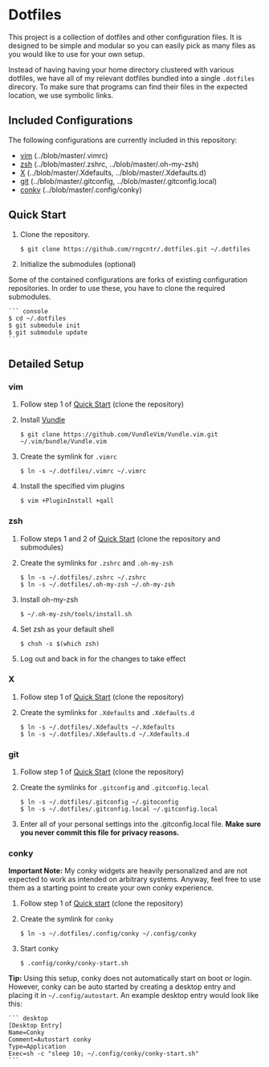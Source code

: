 # Dotfiles

This project is a collection of dotfiles and other configuration files. It is designed to be simple and modular so you can easily pick as many files as you would like to use for your own setup.

Instead of having having your home directory clustered with various dotfiles, we have all of my relevant dotfiles bundled into a single `.dotfiles` direcory. To make sure that programs can find their files in the expected location, we use symbolic links.

## Included Configurations

The following configurations are currently included in this repository:

* [vim](#vim) (../blob/master/.vimrc)
* [zsh](#zsh) (../blob/master/.zshrc, ../blob/master/.oh-my-zsh)
* [X](#x) (../blob/master/.Xdefaults, ../blob/master/.Xdefaults.d)
* [git](#git) (../blob/master/.gitconfig, ../blob/master/.gitconfig.local)
* [conky](#conky) (../blob/master/.config/conky)

## Quick Start

1. Clone the repository.

    ``` console
    $ git clone https://github.com/rngcntr/.dotfiles.git ~/.dotfiles
    ```

2. Initialize the submodules (optional)

Some of the contained configurations are forks of existing configuration repositories. In order to use these, you have to clone the required submodules.

    ``` console
    $ cd ~/.dotfiles
    $ git submodule init
    $ git submodule update
    ```

## Detailed Setup

### vim

1. Follow step 1 of [Quick Start](#quick-start) (clone the repository)

2. Install [Vundle](https://github.com/VundleVim/Vundle.vim)

    ``` console
    $ git clone https://github.com/VundleVim/Vundle.vim.git ~/.vim/bundle/Vundle.vim
    ```

3. Create the symlink for `.vimrc`

    ``` console
    $ ln -s ~/.dotfiles/.vimrc ~/.vimrc
    ```

4. Install the specified vim plugins

    ``` console
    $ vim +PluginInstall +qall
    ```

### zsh

1. Follow steps 1 and 2 of [Quick Start](#quick-start) (clone the repository and submodules)

2. Create the symlinks for `.zshrc` and `.oh-my-zsh`

    ``` console
    $ ln -s ~/.dotfiles/.zshrc ~/.zshrc
    $ ln -s ~/.dotfiles/.oh-my-zsh ~/.oh-my-zsh
    ```

3. Install oh-my-zsh

    ``` console
    $ ~/.oh-my-zsh/tools/install.sh
    ```

4. Set zsh as your default shell

    ``` console
    $ chsh -s $(which zsh)
    ```

5. Log out and back in for the changes to take effect

### X

1. Follow step 1 of [Quick Start](#quick-start) (clone the repository)

2. Create the symlinks for `.Xdefaults` and `.Xdefaults.d`

    ``` console
    $ ln -s ~/.dotfiles/.Xdefaults ~/.Xdefaults
    $ ln -s ~/.dotfiles/.Xdefaults.d ~/.Xdefaults.d
    ```

### git

1. Follow step 1 of [Quick Start](#quick-start) (clone the repository)

2. Create the symlinks for `.gitconfig` and `.gitconfig.local`

    ``` console
    $ ln -s ~/.dotfiles/.gitconfig ~/.gitoconfig
    $ ln -s ~/.dotfiles/.gitconfig.local ~/.gitconfig.local
    ```

3. Enter all of your personal settings into the .gitconfig.local file. **Make sure you never commit this file for privacy reasons.**

### conky

**Important Note:** My conky widgets are heavily personalized and are not expected to work as intended on arbitrary systems. Anyway, feel free to use them as a starting point to create your own conky experience.

1. Follow step 1 of [Quick start](#quick-start) (clone the repository)

2. Create the symlink for `conky`

    ``` console
    $ ln -s ~/.dotfiles/.config/conky ~/.config/conky
    ```

3. Start conky

    ``` console
    $ .config/conky/conky-start.sh
    ```

**Tip:** Using this setup, conky does not automatically start on boot or login. However, conky can be auto started by creating a desktop entry and placing it in `~/.config/autostart`. An example desktop entry would look like this:

    ``` desktop
    [Desktop Entry]
    Name=Conky
    Comment=Autostart conky
    Type=Application
    Exec=sh -c "sleep 10; ~/.config/conky/conky-start.sh"
    ```

